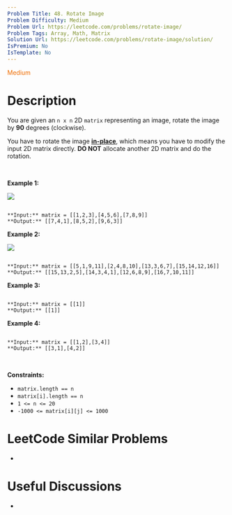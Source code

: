 ```yaml
---
Problem Title: 48. Rotate Image
Problem Difficulty: Medium
Problem Url: https://leetcode.com/problems/rotate-image/
Problem Tags: Array, Math, Matrix
Solution Url: https://leetcode.com/problems/rotate-image/solution/
IsPremium: No
IsTemplate: No
---
```


<span style="color: rgb(239, 108, 0);">Medium</span>

# Description

You are given an `n x n` 2D `matrix` representing an image, rotate the image by **90** degrees (clockwise).


You have to rotate the image [**in-place**](https://en.wikipedia.org/wiki/In-place_algorithm), which means you have to modify the input 2D matrix directly. **DO NOT** allocate another 2D matrix and do the rotation.


 


**Example 1:**


![](https://assets.leetcode.com/uploads/2020/08/28/mat1.jpg)

```

**Input:** matrix = [[1,2,3],[4,5,6],[7,8,9]]
**Output:** [[7,4,1],[8,5,2],[9,6,3]]

```

**Example 2:**


![](https://assets.leetcode.com/uploads/2020/08/28/mat2.jpg)

```

**Input:** matrix = [[5,1,9,11],[2,4,8,10],[13,3,6,7],[15,14,12,16]]
**Output:** [[15,13,2,5],[14,3,4,1],[12,6,8,9],[16,7,10,11]]

```

**Example 3:**



```

**Input:** matrix = [[1]]
**Output:** [[1]]

```

**Example 4:**



```

**Input:** matrix = [[1,2],[3,4]]
**Output:** [[3,1],[4,2]]

```

 


**Constraints:**


* `matrix.length == n`
* `matrix[i].length == n`
* `1 <= n <= 20`
* `-1000 <= matrix[i][j] <= 1000`




# LeetCode Similar Problems

- []()

# Useful Discussions

- []()
